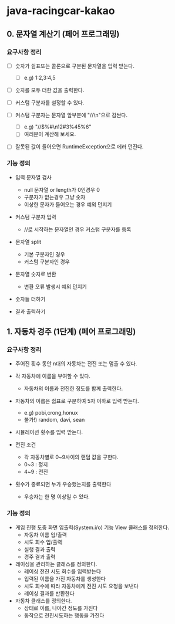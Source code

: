 # java-racingcar-kakao



## 0. 문자열 계산기 (페어 프로그래밍)

### 요구사항 정리

- [ ] 숫자가 쉼표또는 콜론으로 구분된 문자열을 입력 받는다.
  - [ ] e.g) 1:2,3:4,5
- [ ] 숫자를 모두 더한 값을 출력한다.
- [ ] 커스텀 구분자를 설정할 수 있다.
- [ ] 커스텀 구분자는 문자열 앞부분에 "//\n"으로 감싼다.
  - [ ] e.g) "//$%#\n12#3%45%6"
  - [ ] 여러분이 계산해 보세요.
- [ ] 잘못된 값이 들어오면 RuntimeException으로 에러 던진다.



### 기능 정의

- 입력 문자열 검사

  - null 문자열 or length가 0인경우 0
  - 구분자가 없는경우 그냥 숫자
  - 이상한 문자가 들어오는 경우 예외 던지기

- 커스텀 구분자 입력

  - //로 시작하는 문자열인 경우 커스텀 구분자를 등록

- 문자열 split

  - 기본 구분자인 경우
  - 커스텀 구분자인 경우

- 문자열 숫자로 변환

  - 변환 오류 발생시 예외 던지기

- 숫자들 더하기

- 결과 출력하기

  
## 1. 자동차 경주 (1단계) (페어 프로그래밍)


### 요구사항 정리
- 주어진 횟수 동안 n대의 자동차는 전진 또는 멈출 수 있다.

- 각 자동차에 이름을 부여할 수 있다.

  - 자동차의 이름과 전진한 정도를 함께 출력한다.
  
- 자동차의 이름은 쉽표로 구분하여 5자 이하로 입력 받는다.

  - e.g) pobi,crong,honux
  - 불가!) random, davi, sean

- 시뮬레이션 횟수를 입력 받는다.

- 전진 조건
  - 각 자동차별로 0~9사이의 랜덤 값을 구한다.
  - 0~3 : 정지
  - 4~9 : 전진 

- 횟수가 종료되면 누가 우승했는지를 출력한다
  - 우승자는 한 명 이상일 수 있다.

### 기능 정의

- 게임 진행 도중 화면 입출력(System.i/o) 기능 View 클래스를 정의한다.
  - 자동차 이름 입/출력
  - 시도 회수 입/출력
  - 실행 결과 출력
  - 경주 결과 출력
- 레이싱을 관리하는 클래스를 정의한다.
  - 레이싱 전진 시도 회수를 입력받는다
  - 입력된 이름을 가진 자동차를 생성한다
  - 시도 회수에 따라 자동차에게 전진 시도 요청을 보낸다
  - 레이싱 결과를 반환한다
- 자동차 클래스를 정의한다.
  - 상태로 이름, 나아간 정도를 가진다
  - 동작으로 전진시도하는 행동을 가진다
